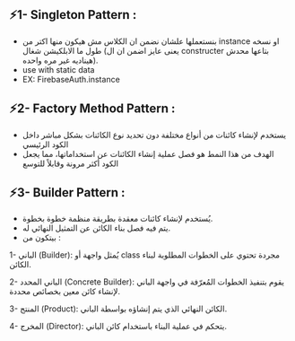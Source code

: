 ## ⚡1- Singleton Pattern :
- بنستعملها علشان نضمن ان الكلاس مش هيكون منها اكتر من instance او نسخه طول ما الابلكيشن شغال (يعنى عايز اضمن ان ال constructer بتاعها محدش هيناديه غير مره واحده).
- use with static data
- EX: FirebaseAuth.instance


## ⚡2- Factory Method Pattern :
- يستخدم لإنشاء كائنات من أنواع مختلفة دون تحديد نوع الكائنات بشكل مباشر داخل الكود الرئيسي
- الهدف من هذا النمط هو فصل عملية إنشاء الكائنات عن استخداماتها، مما يجعل الكود أكثر مرونة وقابلاً للتوسع
## ⚡3- Builder Pattern :
- يُستخدم لإنشاء كائنات معقدة بطريقة منظمة خطوة بخطوة.
- يتم فيه فصل بناء الكائن عن التمثيل النهائي له.
- بيتكون من :
  
1- الباني (Builder): يُمثل واجهة أو class مجردة تحتوي على الخطوات المطلوبة لبناء الكائن.

2- الباني المحدد (Concrete Builder): يقوم بتنفيذ الخطوات المُعرّفة في واجهة الباني لإنشاء كائن معين بخصائص محددة.

3- المنتج (Product): الكائن النهائي الذي يتم إنشاؤه بواسطة الباني.

4- المخرج (Director): يتحكم في عملية البناء باستخدام كائن الباني.

